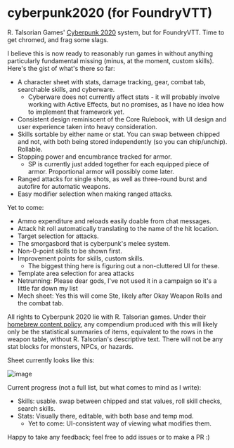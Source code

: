 # cyberpunk2020 (for FoundryVTT)
R. Talsorian Games' [Cyberpunk 2020](https://talsorianstore.com/products/cyberpunk-2020) system, but for FoundryVTT. Time to get chromed, and frag some slags.

I believe this is now ready to reasonably run games in without anything particularly fundamental missing (minus, at the moment, custom skills).
Here's the gist of what's there so far:

* A character sheet with stats, damage tracking, gear, combat tab, searchable skills, and cyberware.
  * Cyberware does not currently affect stats - it will probably involve working with Active Effects, but no promises, as I have no idea how to implement that framework yet.
* Consistent design reminiscent of the Core Rulebook, with UI design and user experience taken into heavy consideration.
* Skills sortable by either name or stat. You can swap between chipped and not, with both being stored independently (so you can chip/unchip). Rollable.
* Stopping power and encumbrance tracked for armor.
  * SP is currently just added together for each equipped piece of armor. Proportional armor will possibly come later.
* Ranged attacks for single shots, as well as three-round burst and autofire for automatic weapons.
* Easy modifier selection when making ranged attacks.

Yet to come:
* Ammo expenditure and reloads easily doable from chat messages.
* Attack hit roll automatically translating to the name of the hit location.
* Target selection for attacks.
* The smorgasbord that is cyberpunk's melee system.
* Non-0-point skills to be shown first.
* Improvement points for skills, custom skills.
  * The biggest thing here is figuring out a non-cluttered UI for these.
* Template area selection for area attacks
* Netrunning: Please dear gods, I've not used it in a campaign so it's a little far down my list
* Mech sheet: Yes this will come Ste, likely after Okay Weapon Rolls and the combat tab.

All rights to Cyberpunk 2020 lie with R. Talsorian games. Under their [homebrew content policy](https://rtalsoriangames.com/homebrew-content-policy/), any compendium produced with this will likely only be the statistical summaries of items, equivalent to the rows in the weapon table, without R. Talsorian's descriptive text. There will not be any stat blocks for monsters, NPCs, or hazards.

Sheet currently looks like this:

![image](https://user-images.githubusercontent.com/6842867/106651313-e6161b00-658b-11eb-9595-d4469b425718.png)

Current progress (not a full list, but what comes to mind as I write): 
* Skills: usable. swap between chipped and stat values, roll skill checks, search skills.
* Stats: Visually there, editable, with both base and temp mod.
  * Yet to come: UI-consistent way of viewing what modifies them.


Happy to take any feedback; feel free to add issues or to make a PR :)